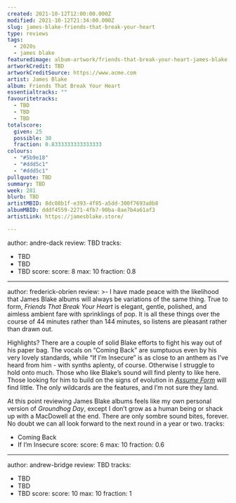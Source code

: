 ```yaml
---
created: 2021-10-12T12:00:00.000Z
modified: 2021-10-12T21:34:00.000Z
slug: james-blake-friends-that-break-your-heart
type: reviews
tags:
  - 2020s
  - james blake
featuredimage: album-artwork/friends-that-break-your-heart-james-blake.jpg
artworkCredit: TBD
artworkCreditSource: https://www.acme.com
artist: James Blake
album: Friends That Break Your Heart
essentialtracks: ""
favouritetracks:
  - TBD
  - TBD
  - TBD
totalscore:
  given: 25
  possible: 30
  fraction: 0.8333333333333333
colours:
  - "#5b9e18"
  - "#ddd5c1"
  - "#ddd5c1"
pullquote: TBD
summary: TBD
week: 281
blurb: TBD
artistMBID: 8dc08b1f-e393-4f85-a5dd-300f7693a8b8
albumMBID: dddf4559-2271-4fb7-90ba-8ae7b4a61af3
artistLink: https://jamesblake.store/

---
```

author: andre-dack
review: TBD
tracks:
  - TBD
  - TBD
  - TBD
score:
  score: 8
  max: 10
  fraction: 0.8

---
author: frederick-obrien
review: >-
  I have made peace with the likelihood that James Blake albums will always be variations of the same thing. True to form, _Friends That Break Your Heart_ is elegant, gentle, polished, and aimless ambient fare with sprinklings of pop. It is all these things over the course of 44 minutes rather than 144 minutes, so listens are pleasant rather than drawn out.


  Highlights? There are a couple of solid Blake efforts to fight his way out of his paper bag. The vocals on “Coming Back” are sumptuous even by his very lovely standards, while “If I’m Insecure” is as close to an anthem as I’ve heard from him - with synths aplenty, of course. Otherwise I struggle to hold onto much. Those who like Blake’s sound will find plenty to like here. Those looking for him to build on the signs of evolution in _[Assume Form](/reviews/james-blake-assume-form/)_ will find little. The only wildcards are the features, and I’m not sure they land.


  At this point reviewing James Blake albums feels like my own personal version of _Groundhog Day_, except I don’t grow as a human being or shack up with a MacDowell at the end. There are only sombre sound bites, forever. No doubt we can all look forward to the next round in a year or two.
tracks:
  - Coming Back
  - If I’m Insecure
score:
  score: 6
  max: 10
  fraction: 0.6

---
author: andrew-bridge
review: TBD
tracks:
  - TBD
  - TBD
  - TBD
score:
  score: 10
  max: 10
  fraction: 1
